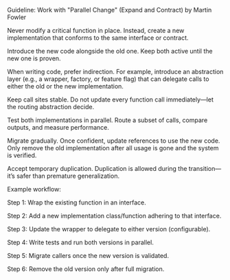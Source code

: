 Guideline: Work with "Parallel Change" (Expand and Contract) by Martin Fowler

Never modify a critical function in place. Instead, create a new implementation that conforms to the same interface or contract.

Introduce the new code alongside the old one. Keep both active until the new one is proven.

When writing code, prefer indirection. For example, introduce an abstraction layer (e.g., a wrapper, factory, or feature flag) that can delegate calls to either the old or the new implementation.

Keep call sites stable. Do not update every function call immediately—let the routing abstraction decide.

Test both implementations in parallel. Route a subset of calls, compare outputs, and measure performance.

Migrate gradually. Once confident, update references to use the new code. Only remove the old implementation after all usage is gone and the system is verified.

Accept temporary duplication. Duplication is allowed during the transition—it’s safer than premature generalization.

Example workflow:

Step 1: Wrap the existing function in an interface.

Step 2: Add a new implementation class/function adhering to that interface.

Step 3: Update the wrapper to delegate to either version (configurable).

Step 4: Write tests and run both versions in parallel.

Step 5: Migrate callers once the new version is validated.

Step 6: Remove the old version only after full migration.
